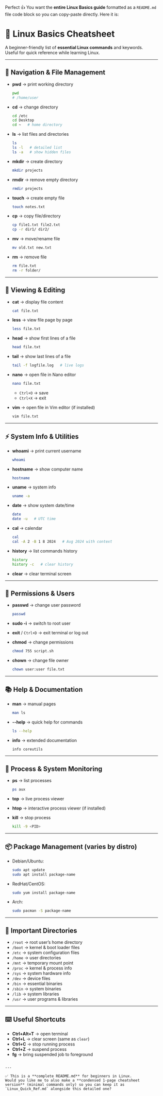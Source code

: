 Perfect 👍 You want the **entire Linux Basics guide** formatted as a `README.md` file code block so you can copy-paste directly.
Here it is:


# 🐧 Linux Basics Cheatsheet

A beginner-friendly list of **essential Linux commands** and keywords.  
Useful for quick reference while learning Linux.  

---

## 📂 Navigation & File Management
- **pwd** → print working directory
  ```bash
  pwd
  # /home/user
  ```

* **cd** → change directory

  ```bash
  cd /etc
  cd Desktop
  cd ~   # home directory
  ```
* **ls** → list files and directories

  ```bash
  ls
  ls -l   # detailed list
  ls -a   # show hidden files
  ```
* **mkdir** → create directory

  ```bash
  mkdir projects
  ```
* **rmdir** → remove empty directory

  ```bash
  rmdir projects
  ```
* **touch** → create empty file

  ```bash
  touch notes.txt
  ```
* **cp** → copy file/directory

  ```bash
  cp file1.txt file2.txt
  cp -r dir1/ dir2/
  ```
* **mv** → move/rename file

  ```bash
  mv old.txt new.txt
  ```
* **rm** → remove file

  ```bash
  rm file.txt
  rm -r folder/
  ```

---

## 📖 Viewing & Editing

* **cat** → display file content

  ```bash
  cat file.txt
  ```
* **less** → view file page by page

  ```bash
  less file.txt
  ```
* **head** → show first lines of a file

  ```bash
  head file.txt
  ```
* **tail** → show last lines of a file

  ```bash
  tail -f logfile.log   # live logs
  ```
* **nano** → open file in Nano editor

  ```bash
  nano file.txt
  ```

  * `Ctrl+O` → save
  * `Ctrl+X` → exit
* **vim** → open file in Vim editor (if installed)

  ```bash
  vim file.txt
  ```

---

## ⚡ System Info & Utilities

* **whoami** → print current username

  ```bash
  whoami
  ```
* **hostname** → show computer name

  ```bash
  hostname
  ```
* **uname** → system info

  ```bash
  uname -a
  ```
* **date** → show system date/time

  ```bash
  date
  date -u   # UTC time
  ```
* **cal** → calendar

  ```bash
  cal
  cal -A 2 -B 1 8 2024   # Aug 2024 with context
  ```
* **history** → list commands history

  ```bash
  history
  history -c   # clear history
  ```
* **clear** → clear terminal screen

---

## 🔑 Permissions & Users

* **passwd** → change user password

  ```bash
  passwd
  ```
* **sudo -i** → switch to root user
* **exit** / `Ctrl+D` → exit terminal or log out
* **chmod** → change permissions

  ```bash
  chmod 755 script.sh
  ```
* **chown** → change file owner

  ```bash
  chown user:user file.txt
  ```

---

## 📚 Help & Documentation

* **man** → manual pages

  ```bash
  man ls
  ```
* **--help** → quick help for commands

  ```bash
  ls --help
  ```
* **info** → extended documentation

  ```bash
  info coreutils
  ```

---

## 📌 Process & System Monitoring

* **ps** → list processes

  ```bash
  ps aux
  ```
* **top** → live process viewer
* **htop** → interactive process viewer (if installed)
* **kill** → stop process

  ```bash
  kill -9 <PID>
  ```

---

## 📦 Package Management (varies by distro)

* Debian/Ubuntu:

  ```bash
  sudo apt update
  sudo apt install package-name
  ```
* RedHat/CentOS:

  ```bash
  sudo yum install package-name
  ```
* Arch:

  ```bash
  sudo pacman -S package-name
  ```

---

## 🔑 Important Directories

* `/root` → root user’s home directory
* `/boot` → kernel & boot loader files
* `/etc` → system configuration files
* `/home` → user directories
* `/mnt` → temporary mount point
* `/proc` → kernel & process info
* `/sys` → system hardware info
* `/dev` → device files
* `/bin` → essential binaries
* `/sbin` → system binaries
* `/lib` → system libraries
* `/usr` → user programs & libraries

---

## ⌨️ Useful Shortcuts

* **Ctrl+Alt+T** → open terminal
* **Ctrl+L** → clear screen (same as `clear`)
* **Ctrl+C** → stop running process
* **Ctrl+Z** → suspend process
* **fg** → bring suspended job to foreground

```

---

✅ This is a **complete README.md** for beginners in Linux.  
Would you like me to also make a **condensed 1-page cheatsheet version** (minimal commands only) so you can keep it as `Linux_Quick_Ref.md` alongside this detailed one?
```
